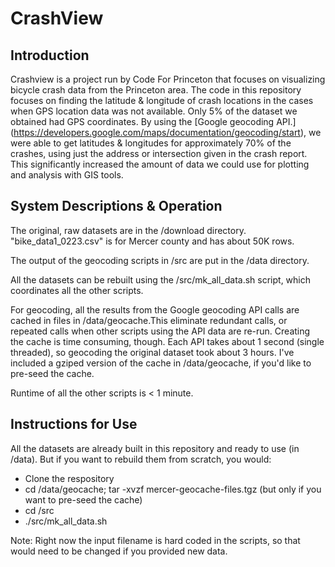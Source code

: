 
# CrashView

## Introduction
Crashview is a project run by Code For Princeton that focuses on visualizing bicycle crash data from the Princeton area.  The code in this repository focuses on finding the latitude & longitude of crash locations in the cases when GPS location data was not available. Only 5% of the dataset we obtained had GPS coordinates. By using the 
[Google geocoding API.] (https://developers.google.com/maps/documentation/geocoding/start), we were able to get latitudes & longitudes for approximately 70% of the crashes, using just the address or intersection given in the crash report. 
This significantly increased the amount of data we could use for plotting and analysis with GIS tools.

## System Descriptions & Operation

The original, raw datasets are in the /download directory.  "bike_data1_0223.csv" is for Mercer county and has about 50K rows.

The output of the geocoding scripts in /src  are put in the /data directory.  

All the datasets can be rebuilt using the /src/mk_all_data.sh script, which coordinates all the other scripts.  

For geocoding, all the results from the Google geocoding API calls are cached in files in /data/geocache.This eliminate redundant calls, or repeated calls when other scripts using the API data are re-run.  Creating the cache is time consuming, though. Each API takes about 1 second (single threaded), so geocoding the original dataset took about 3 hours. I've included a gziped version of the cache in /data/geocache, if you'd like to pre-seed the cache.  

Runtime of all the other scripts is < 1 minute.  

## Instructions for Use

All the datasets are already built in this repository and ready to use (in /data). But if you want to rebuild them from scratch, you would:
* Clone the respository
* cd /data/geocache; tar -xvzf mercer-geocache-files.tgz (but only if you want to pre-seed the cache)
* cd /src
* ./src/mk_all_data.sh

Note: Right now the input filename is hard coded in the scripts, so that would need to be changed if you provided new data. 


